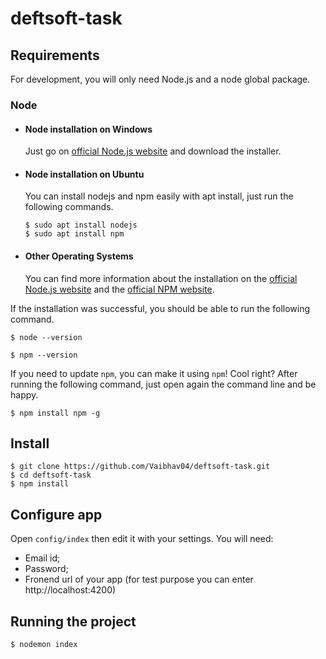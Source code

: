 # deftsoft-task

## Requirements

For development, you will only need Node.js and a node global package.

### Node
- #### Node installation on Windows

  Just go on [official Node.js website](https://nodejs.org/) and download the installer.

- #### Node installation on Ubuntu

  You can install nodejs and npm easily with apt install, just run the following commands.

      $ sudo apt install nodejs
      $ sudo apt install npm

- #### Other Operating Systems
  You can find more information about the installation on the [official Node.js website](https://nodejs.org/) and the [official NPM website](https://npmjs.org/).

If the installation was successful, you should be able to run the following command.

    $ node --version

    $ npm --version


If you need to update `npm`, you can make it using `npm`! Cool right? After running the following command, just open again the command line and be happy.

    $ npm install npm -g
    

## Install

    $ git clone https://github.com/Vaibhav04/deftsoft-task.git
    $ cd deftsoft-task
    $ npm install

## Configure app

Open `config/index` then edit it with your settings. You will need:

- Email id;
- Password;
- Fronend url of your app (for test purpose you can enter http://localhost:4200)

## Running the project

    $ nodemon index
